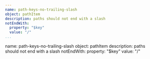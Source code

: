 ```yaml
---
name: path-keys-no-trailing-slash
object: pathItem
description: paths should not end with a slash
notEndWith:
  property: "$key"
  value: "/"      
...
```

name: path-keys-no-trailing-slash
object: pathItem
description: paths should not end with a slash
notEndWith:
  property: "$key"
  value: "/"   